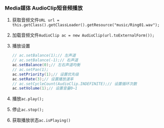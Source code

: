 ### Media媒体 AudioClip短音频播放

1. 获取音频文件`URL url = this.getClass().getClassLoader().getResource("music/Ring01.wav");`

2. 加载音频文件`AudioClip ac = new AudioClip(url.toExternalForm());`

3. 播放设置
   
   ```java
   // ac.setBalance(1);// 左声道  
   // ac.setBalance(-1);// 右声道  
   ac.setBalance(0);// 左右声道均衡  
   // ac.setPan(1);  
   ac.setPriority(1);// 设置优先级  
   ac.setRate(3);// 设置播放速率  
   // ac.setCycleCount(AudioClip.INDEFINITE);// 设置循环次数  
   ac.setVolume(1);// 设置音量0~1
   ```
   
4. 播放`ac.play();`

5. 停止`ac.stop();`

6. 获取播放状态`ac.isPlaying()`